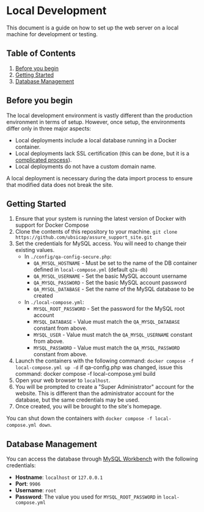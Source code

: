 # Local Development

This document is a guide on how to set up the web server on a local machine for development or testing.

## Table of Contents

1. [Before you begin](#before-you-begin)
1. [Getting Started](#getting-started)
1. [Database Management](#database-management)

## Before you begin

The local development environment is vastly different than the production environment in terms of setup.
However, once setup, the environments differ only in three major aspects:

-   Local deployments include a local database running in a Docker container.
-   Local deployments lack SSL certification (this can be done, but it is a [complicated process](https://www.digitalocean.com/community/tutorials/how-to-create-a-self-signed-ssl-certificate-for-apache-in-ubuntu-20-04)).
-   Local deployments do not have a custom domain name.

A local deployment is necessary during the data import process to ensure that modified data does not break the site.

## Getting Started

1. Ensure that your system is running the latest version of Docker with support for Docker Compose
1. Clone the contents of this repository to your machine.
   `git clone https://github.com/ubsicap/assure_support_site.git`
1. Set the credentials for MySQL access. You will need to change their existing values.
    - In `./config/qa-config-secure.php`:
        - `QA_MYSQL_HOSTNAME` - Must be set to the name of the DB container defined in `local-compose.yml` (default `q2a-db`)
        - `QA_MYSQL_USERNAME` - Set the basic MySQL account username
        - `QA_MYSQL_PASSWORD` - Set the basic MySQL account password
        - `QA_MYSQL_DATABASE` - Set the name of the MySQL database to be created
    - In `./local-compose.yml`:
        - `MYSQL_ROOT_PASSWORD` - Set the password for the MySQL root account
        - `MYSQL_DATABASE` - Value must match the `QA_MYSQL_DATABASE` constant from above.
        - `MYSQL_USER` - Value must match the `QA_MYSQL_USERNAME` constant from above.
        - `MYSQL_PASSWORD` - Value must match the `QA_MYSQL_PASSWORD` constant from above.
1. Launch the containers with the following command:
   `docker compose -f local-compose.yml up -d`
   if qa-config.php was changed, issue this command: docker compose -f local-compose.yml build
1. Open your web browser to `localhost`.
1. You will be prompted to create a "Super Administrator" account for the website. This is different than the administrator account for the database, but the same credentials may be used.
1. Once created, you will be brought to the site's homepage.

You can shut down the containers with `docker compose -f local-compose.yml down`.

## Database Management

You can access the database through [MySQL Workbench](https://www.mysql.com/products/workbench) with the following credentials:

-   **Hostname**: `localhost` or `127.0.0.1`
-   **Port**: `9906`
-   **Username**: `root`
-   **Password**: The value you used for `MYSQL_ROOT_PASSWORD` in `local-compose.yml`
